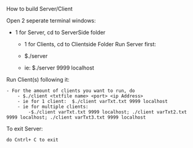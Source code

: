How to build Server/Client

Open 2 seperate terminal windows:

- 1 for Server, cd to ServerSide folder
	- 1 for Clients, cd to Clientside Folder
Run Server first:

	- $./server <port> <ip Address>
	- ie:  $./server 9999 localhost

Run Client(s) following it:

	- For the amount of clients you want to run, do 
		- $./client <txtfile name> <port> <ip Address>
		- ie for 1 client: 	$./client varTxt.txt 9999 localhost
		- ie for multiple clients: 
			-$./client varTxt.txt 9999 localhost; ./client varTxt2.txt 9999 localhost; ./client varTxt3.txt 9999 localhost
To exit Server:

	do Cntrl+ C to exit

